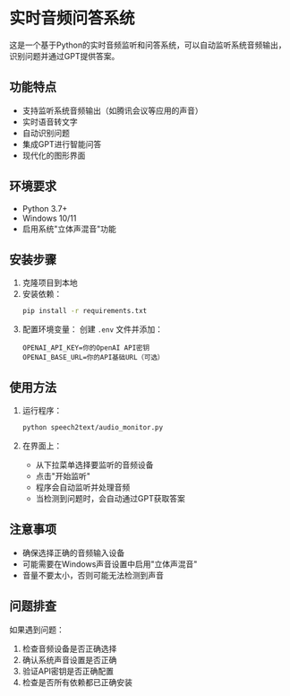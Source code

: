 # 实时音频问答系统

这是一个基于Python的实时音频监听和问答系统，可以自动监听系统音频输出，识别问题并通过GPT提供答案。

## 功能特点

- 支持监听系统音频输出（如腾讯会议等应用的声音）
- 实时语音转文字
- 自动识别问题
- 集成GPT进行智能问答
- 现代化的图形界面

## 环境要求

- Python 3.7+
- Windows 10/11
- 启用系统"立体声混音"功能

## 安装步骤

1. 克隆项目到本地
2. 安装依赖：
   ```bash
   pip install -r requirements.txt
   ```
3. 配置环境变量：
   创建 `.env` 文件并添加：
   ```
   OPENAI_API_KEY=你的OpenAI API密钥
   OPENAI_BASE_URL=你的API基础URL（可选）
   ```

## 使用方法

1. 运行程序：
   ```bash
   python speech2text/audio_monitor.py
   ```

2. 在界面上：
   - 从下拉菜单选择要监听的音频设备
   - 点击"开始监听"
   - 程序会自动监听并处理音频
   - 当检测到问题时，会自动通过GPT获取答案

## 注意事项

- 确保选择正确的音频输入设备
- 可能需要在Windows声音设置中启用"立体声混音"
- 音量不要太小，否则可能无法检测到声音

## 问题排查

如果遇到问题：
1. 检查音频设备是否正确选择
2. 确认系统声音设置是否正确
3. 验证API密钥是否正确配置
4. 检查是否所有依赖都已正确安装
